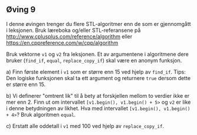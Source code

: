 ## Øving 9

I denne øvingen trenger du flere STL-algoritmer enn de som er gjennomgått i leksjonen. Bruk læreboka og/eller STL-referansene på http://www.cplusplus.com/reference/algorithm eller https://en.cppreference.com/w/cpp/algorithm

Bruk vektorne `v1` og `v2` fra leksjonen. Et av argumentene i algoritmene dere bruker (`find_if`, `equal`, `replace_copy_if`) skal være en anonym funksjon.

a) Finn første element i `v1` som er større enn 15 ved hjelp av `find_if`. Tips: Den logiske funksjonen skal ta ett argument og returnere `true` dersom dette er større enn 15.

b) Vi definerer "omtrent lik" til å bety at forskjellen mellom to verdier ikke er mer enn 2. Finn ut om intervallet `[v1.begin(), v1.begin() + 5>` og `v2` er like i denne betydningen av likhet. Hva med intervallet `[v1.begin(), v1.begin() + 4>`? Bruk algoritmen `equal`.

c) Erstatt alle oddetall i `v1` med 100 ved hjelp av `replace_copy_if`.
 
